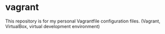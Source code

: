 # vagrant
This repository is for my personal Vagrantfile configuration files. (Vagrant, VirtualBox, virtual development environment)
